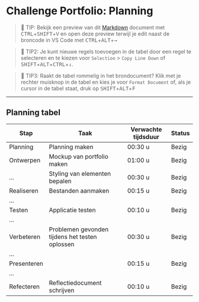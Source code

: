 # Challenge Portfolio: Planning

> :rocket: TIP: Bekijk een preview van dit [Markdown](https://guides.github.com/features/mastering-markdown/) document met <kbd>CTRL</kbd>+<kbd>SHIFT</kbd>+<kbd>V</kbd> en open deze preview terwijl je edit naast de broncode in VS Code met <kbd>CTRL</kbd>+<kbd>ALT</kbd>+<kbd>→</kbd>

> :rocket: TIP2: Je kunt nieuwe regels toevoegen in de tabel door een regel te selecteren en te kiezen voor `Selection` > `Copy Line Down` of <kbd>SHIFT</kbd>+<kbd>ALT</kbd>+<kbd>CTRL</kbd>+<kbd>↓</kbd>. 

> :rocket: TIP3: Raakt de tabel rommelig in het brondocument? Klik met je rechter muisknop in de tabel en kies je voor `Format Document` of, als je cursor in de tabel staat, druk op <kbd>SHIFT</kbd>+<kbd>ALT</kbd>+<kbd>F</kbd>

----

## Planning tabel

| Stap        | Taak                                           | Verwachte tijdsduur | Status |
| ----------- | ---------------------------------------------- | ------------------- | ------ |
| Planning    | Planning maken                                 | 00:30 u             | Bezig  |
| Ontwerpen   | Mockup van portfolio maken                     | 01:00 u             | Bezig  |
| ...         | Styling van elementen bepalen                  | 00:30 u             | Bezig  |
| Realiseren  | Bestanden aanmaken                             | 00:15 u             | Bezig  |
| ...         |                                                |                     |        |
| Testen      | Applicatie testen                              | 00:10 u             | Bezig  |
| ...         |                                                |                     |        |
| Verbeteren  | Problemen gevonden tijdens het testen oplossen | 00:30 u             | Bezig  |
| ...         |                                                |                     |        |
| Presenteren |                                                | 00:15 u             | Bezig  |
| ...         |                                                |                     |        |
| Refecteren  | Reflectiedocument schrijven                    | 00:10 u             | Bezig  |
